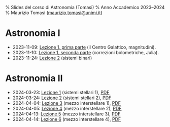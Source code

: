 % Slides del corso di Astronomia (Tomasi)
% Anno Accademico 2023–2024
% Maurizio Tomasi ([maurizio.tomasi@unimi.it](mailto:maurizio.tomasi@unimi.it))

# Astronomia I

- 2023-11-09: [Lezione 1, prima parte](tomasi-astro1-lezione-01a.html) (il Centro Galattico, magnitudini).
- 2023-11-10: [Lezione 1, seconda parte](tomasi-astro1-lezione-01b.html) (correzioni bolometriche, Julia).
- 2023-11-24: [Lezione 2](tomasi-astro1-lezione-02.html) (sistemi binari)

# Astronomia II

- 2024-03-23: [Lezione 1](tomasi-astro2-lezione-01.html) (sistemi stellari 1), [PDF](pdf/tomasi-astro2-lezione-01.pdf)
- 2024-03-24: [Lezione 2](tomasi-astro2-lezione-02.html) (sistemi stellari 2), [PDF](pdf/tomasi-astro2-lezione-02.pdf)
- 2024-04-04: [Lezione 3](tomasi-astro2-lezione-03.html) (mezzo interstellare 1), [PDF](pdf/tomasi-astro2-lezione-03.pdf)
- 2024-04-05: [Lezione 4](tomasi-astro2-lezione-04.html) (mezzo interstellare 2), [PDF](pdf/tomasi-astro2-lezione-04.pdf)
- 2024-04-13: [Lezione 5](tomasi-astro2-lezione-05.html) (mezzo interstellare 3), [PDF](pdf/tomasi-astro2-lezione-05.pdf)
- 2024-04-14: [Lezione 6](tomasi-astro2-lezione-06.html) (mezzo interstellare 4), [PDF](pdf/tomasi-astro2-lezione-06.pdf)
<!--
- 2024-04-20: [Lezione 7](tomasi-astro2-lezione-07.html) (mezzo interstellare 4), [PDF](pdf/tomasi-astro2-lezione-07.pdf)
- 2024-04-21: [Come preparare un testo scientifico](tomasi-astro2-scrittura-scientifica.html)
-->
